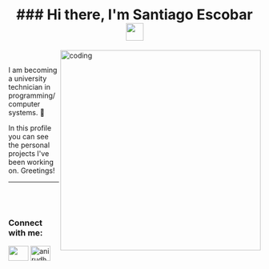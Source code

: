 <h1 align="center"><b>### Hi there, I'm Santiago Escobar </b><img src="https://media.giphy.com/media/hvRJCLFzcasrR4ia7z/giphy.gif" width="35"></h1>

<img align="right" alt="coding" width="400px" src="https://media.tenor.com/CeDk6XdCgOUAAAAi/develop-web.gif">
<br>
 
I am becoming a university technician in programming/computer systems. 🌱 
 
In this profile you can see the personal projects I've been working on.
Greetings!

<hr><br><br>

<h3 align="left">Connect with me:</h3>
<p align="left">
<a href = "mailto: santiago.escobar97@gmail.com"><img align="center" src="https://seeklogo.com/images/G/gmail-new-2020-logo-32DBE11BB4-seeklogo.com.png" height="30" width="40"/></a>
<a href="https://www.linkedin.com/in/santiagoxescobar/" target="blank"><img align="center" src="https://raw.githubusercontent.com/rahuldkjain/github-profile-readme-generator/master/src/images/icons/Social/linked-in-alt.svg" alt="anirudh-rai-072732220" height="30" width="40" /></a>
</p>

<!--
**SantiagoxEscobar/SantiagoxEscobar** is a ✨ _special_ ✨ repository because its `README.md` (this file) appears on your GitHub profile.

Here are some ideas to get you started:

- 🔭 I’m currently working on ...
- 🌱 I’m currently learning ...
- 👯 I’m looking to collaborate on ...
- 🤔 I’m looking for help with ...
- 💬 Ask me about ...
- 📫 How to reach me: ...
- 😄 Pronouns: ...
- ⚡ Fun fact: ...
-->
